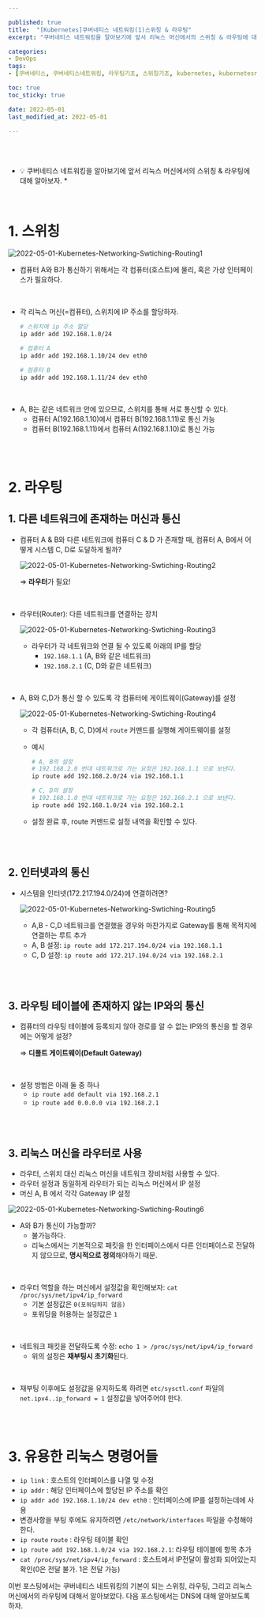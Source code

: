 ```yaml
---

published: true
title:  "[Kubernetes]쿠버네티스 네트워킹(1)스위칭 & 라우팅"
excerpt: "쿠버네티스 네트워킹을 알아보기에 앞서 리눅스 머신에서의 스위칭 & 라우팅에 대해 알아보자."

categories:
- DevOps
tags:
- [쿠버네티스, 쿠버네티스네트워킹, 라우팅기초, 스위칭기초, kubernetes, kubernetesnetworking, k8s, DevOpsengineer, 데브옵스, 데브옵스엔지니어]

toc: true
toc_sticky: true

date: 2022-05-01
last_modified_at: 2022-05-01

---
```


<br/><br/>

* 💡  쿠버네티스 네트워킹을 알아보기에 앞서 리눅스 머신에서의 스위칭 & 라우팅에 대해 알아보자. *

<br/>

# 1. 스위칭

![2022-05-01-Kubernetes-Networking-Swtiching-Routing1](/assets/images/2022-05-01-Kubernetes-Networking-Swtiching-Routing/2022-05-01-Kubernetes-Networking-Swtiching-Routing1.png)

- 컴퓨터 A와 B가 통신하기 위해서는 각 컴퓨터(호스트)에 물리, 혹은 가상 인터페이스가 필요하다.

<br/>

- 각 리눅스 머신(=컴퓨터), 스위치에  IP 주소를 할당하자.
    
    ```bash
    # 스위치에 ip 주소 할당
    ip addr add 192.168.1.0/24
    
    # 컴퓨터 A
    ip addr add 192.168.1.10/24 dev eth0
    
    # 컴퓨터 B
    ip addr add 192.168.1.11/24 dev eth0
    ```

<br/>

- A, B는 같은 네트워크 안에 있으므로, 스위치를 통해 서로 통신할 수 있다.
    - 컴퓨터 A(192.168.1.10)에서 컴퓨터 B(192.168.1.11)로 통신 가능
    - 컴퓨터 B(192.168.1.11)에서 컴퓨터 A(192.168.1.10)로 통신 가능

<br/><br/>

# 2. 라우팅

## 1. 다른 네트워크에 존재하는 머신과 통신

- 컴퓨터 A & B와 다른 네트워크에 컴퓨터 C & D 가 존재할 때, 컴퓨터 A, B에서 어떻게 시스템 C, D로 도달하게 될까?
    
    ![2022-05-01-Kubernetes-Networking-Swtiching-Routing2](/assets/images/2022-05-01-Kubernetes-Networking-Swtiching-Routing/2022-05-01-Kubernetes-Networking-Swtiching-Routing2.png)
    
    ⇒ **라우터**가 필요!
    
<br/>

- 라우터(Router): 다른 네트워크를 연결하는 장치
    
    ![2022-05-01-Kubernetes-Networking-Swtiching-Routing3](/assets/images/2022-05-01-Kubernetes-Networking-Swtiching-Routing/2022-05-01-Kubernetes-Networking-Swtiching-Routing3.png)
    
    - 라우터가 각 네트워크와 연결 될 수 있도록 아래의 IP를 할당
        - `192.168.1.1` (A, B와 같은 네트워크)
        - `192.168.2.1` (C, D와 같은 네트워크)

<br/>

- A, B와 C,D가 통신 할 수 있도록 각 컴퓨터에 게이트웨이(Gateway)를 설정
    
    ![2022-05-01-Kubernetes-Networking-Swtiching-Routing4](/assets/images/2022-05-01-Kubernetes-Networking-Swtiching-Routing/2022-05-01-Kubernetes-Networking-Swtiching-Routing4.png)
    
    - 각 컴퓨터(A, B, C, D)에서 `route` 커맨드를 실행해 게이트웨이를 설정
    - 예시
        
        ```bash
        # A, B의 설정
        # 192.168.2.0 번대 네트워크로 가는 요청은 192.168.1.1 으로 보낸다.
        ip route add 192.168.2.0/24 via 192.168.1.1
        
        # C, D의 설정
        # 192.168.1.0 번대 네트워크로 가는 요청은 192.168.2.1 으로 보낸다.
        ip route add 192.168.1.0/24 via 192.168.2.1
        ```
        
    - 설정 완료 후, route 커맨드로 설정 내역을 확인할 수 있다.

<br/>
<br/>

## 2. 인터넷과의 통신

- 시스템을 인터넷(172.217.194.0/24)에 연결하려면?
    
    ![2022-05-01-Kubernetes-Networking-Swtiching-Routing5](/assets/images/2022-05-01-Kubernetes-Networking-Swtiching-Routing/2022-05-01-Kubernetes-Networking-Swtiching-Routing5.png)
    
    - A,B - C,D 네트워크를 연결했을 경우와 마찬가지로 Gateway를 통해 목적지에 연결하는 루트 추가
    - A, B 설정: `ip route add 172.217.194.0/24 via 192.168.1.1`
    - C, D 설정: `ip route add 172.217.194.0/24 via 192.168.2.1`

<br/>
<br/>

## 3. 라우팅 테이블에 존재하지 않는 IP와의 통신

- 컴퓨터의 라우팅 테이블에 등록되지 않아 경로를 알 수 없는 IP와의 통신을 할 경우에는 어떻게 설정?
    
    ⇒ **디폴트 게이트웨이(Default Gateway)**

<br/>
   
- 설정 방법은 아래 둘 중 하나
    - `ip route add default via 192.168.2.1`
    - `ip route add 0.0.0.0 via 192.168.2.1`

<br/>
<br/>

## 3. 리눅스 머신을 라우터로 사용

- 라우터, 스위치 대신 리눅스 머신을 네트워크 장비처럼 사용할 수 있다.
- 라우터 설정과 동일하게 라우터가 되는 리눅스 머신에서 IP 설정
- 머신 A, B 에서 각각 Gateway IP 설정

![2022-05-01-Kubernetes-Networking-Swtiching-Routing6](/assets/images/2022-05-01-Kubernetes-Networking-Swtiching-Routing/2022-05-01-Kubernetes-Networking-Swtiching-Routing6.png)

- A와 B가 통신이 가능할까?
    - 불가능하다.
    - 리눅스에서는 기본적으로 패킷을 한 인터페이스에서 다른 인터페이스로 전달하지 않으므로, **명시적으로 정의**해야하기 때문.

<br/>

- 라우터 역할을 하는 머신에서 설정값을 확인해보자: `cat /proc/sys/net/ipv4/ip_forward`
    - 기본 설정값은 `0(포워딩하지 않음)`
    - 포워딩을 허용하는 설정값은 `1`

<br/>

- 네트워크 패킷을 전달하도록 수정:  `echo 1 > /proc/sys/net/ipv4/ip_forward`
    - 위의 설정은 **재부팅시 초기화**된다.

<br/>

- 재부팅 이후에도 설정값을 유지하도록 하려면 `etc/sysctl.conf` 파일의 `net.ipv4..ip_forward = 1` 설정값을 넣어주어야 한다.

<br/>
<br/>

# 3. 유용한 리눅스 명령어들

- `ip link` : 호스트의 인터페이스를 나열 및 수정
- `ip addr` : 해당 인터페이스에 할당된 IP 주소를 확인
- `ip addr add 192.168.1.10/24 dev eth0` : 인터페이스에 IP를 설정하는데에 사용
- 변경사항을 부팅 후에도 유지하려면 `/etc/network/interfaces` 파일을 수정해야한다.
- `ip route` `route` : 라우팅 테이블 확인
- `ip route add 192.168.1.0/24 via 192.168.2.1`: 라우팅 테이블에 항목 추가
- `cat /proc/sys/net/ipv4/ip_forward` : 호스트에서 IP전달이 활성화 되어있는지 확인(0은 전달 불가. 1은 전달 가능)

이번 포스팅에서는 쿠버네티스 네트워킹의 기본이 되는 스위칭, 라우팅, 그리고 리눅스 머신에서의 라우팅에 대해서 알아보았다. 다음 포스팅에서는 DNS에 대해 알아보도록 하자.